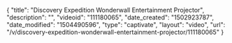{
    "title": "Discovery Expedition Wonderwall Entertainment Projector",
    "description": "",
    "videoid": "111180065",
    "date_created": "1502923787",
    "date_modified": "1504490596",
    "type": "captivate",
    "layout": "video",
    "url": "\/v\/discovery-expedition-wonderwall-entertainment-projector\/111180065"
}